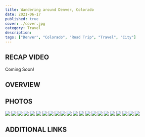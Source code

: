 ```yaml
---
title: Wandering around Denver, Colorado
date: 2021-06-17
published: true
cover: ./cover.jpg
category: Travel
description:
tags: ["Denver", "Colorado", "Road Trip", "Travel", "City"]
---
```


## RECAP VIDEO
Coming Soon!


## OVERVIEW



## PHOTOS
![](./imgs/1_denver.jpg "")
![](./imgs/2_denver.jpg "")
![](./imgs/3_denver.jpg "")
![](./imgs/4_denver.jpg "")
![](./imgs/5_denver.jpg "")
![](./imgs/6_denver.jpg "")
![](./imgs/7_denver.jpg "")
![](./imgs/8_denver.jpg "")
![](./imgs/9_denver.jpg "")
![](./imgs/10_denver.jpg "")
![](./imgs/12_denver.jpg "")
![](./imgs/13_denver.jpg "")
![](./imgs/14_denver.jpg "")
![](./imgs/15_denver.jpg "")
![](./imgs/16_denver.jpg "")
![](./imgs/17_denver.jpg "")
![](./imgs/18_denver.jpg "")
![](./imgs/19_denver.jpg "")
![](./imgs/21_denver.jpg "")
![](./imgs/22_denver.jpg "")
![](./imgs/23_denver.jpg "")
![](./imgs/24_denver.jpg "")




## ADDITIONAL LINKS
